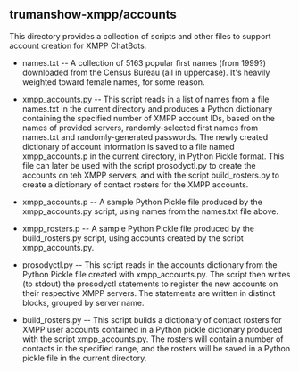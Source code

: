 ## trumanshow-xmpp/accounts

This directory provides a collection of scripts and other files to support account creation for XMPP ChatBots.

* names.txt -- A collection of 5163 popular first names (from 1999?) downloaded from the Census Bureau (all in uppercase). It's heavily weighted toward female names, for some reason.

* xmpp_accounts.py -- This script reads in a list of names from a file names.txt in the current directory and produces a Python dictionary containing the specified number of XMPP account IDs, based on the names of provided servers, randomly-selected first names from names.txt and randomly-generated passwords. The newly created dictionary of account information is saved to a file named xmpp_accounts.p in the current directory, in Python Pickle format. This file can later be used with the script prosodyctl.py to create the accounts on teh XMPP servers, and with the script build_rosters.py to create a dictionary of contact rosters for the XMPP accounts.

* xmpp_accounts.p -- A sample Python Pickle file produced by the xmpp_accounts.py script, using names from the names.txt file above.

* xmpp_rosters.p -- A sample Python Pickle file produced by the build_rosters.py script, using accounts created by the script xmpp_accounts.py.

* prosodyctl.py -- This script reads in the accounts dictionary from the Python Pickle file created with xmpp_accounts.py. The script then writes (to stdout) the prosodyctl statements to register the new accounts on their respective XMPP servers. The statements are written in distinct blocks, grouped by server name.

* build_rosters.py -- This script builds a dictionary of contact rosters for XMPP user accounts contained in a Python pickle dictionary produced with the script xmpp_accounts.py. The rosters will contain a number of contacts in the specified range, and the rosters will be saved in a Python pickle file in the current directory.

